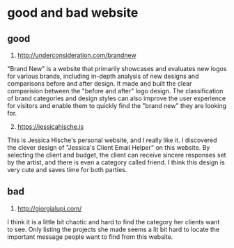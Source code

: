 # good and bad website #
## good ##
1. http://underconsideration.com/brandnew

"Brand New" is a website that primarily showcases and evaluates new logos for various brands, including in-depth analysis of new designs and comparisons before and after design. It made and built the clear comparision between the "before and after" logo design. The classification of brand categories and design styles can also improve the user experience for visitors and enable them to quickly find the "brand new" they are looking for.

2. https://jessicahische.is

This is Jessica Hische's personal website, and I really like it. I  discovered the clever design of "Jessica's Client Email Helper" on this website. By selecting the client and budget, the client can receive sincere responses set by the artist, and there is even a category called friend. I think this design is very cute and saves time for both parties.
## bad ##
1. http://giorgialupi.com/

I think it is a little bit chaotic and hard to find the category her clients want to see. Only listing the projects she made seems a lit bit hard to locate the important message people want to find from this website. 